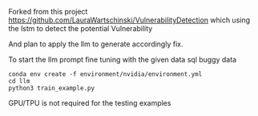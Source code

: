Forked from this project https://github.com/LauraWartschinski/VulnerabilityDetection which using the lstm to detect the potential Vulnerability

And plan to apply the llm to generate accordingly fix.

To start the llm prompt fine tuning with the given data sql buggy data

```
conda env create -f environment/nvidia/environment.yml
cd llm
python3 train_example.py
```
GPU/TPU is not required for the testing examples

